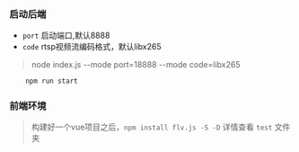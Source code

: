 <!--
 * @Autor        : Pat
 * @Description  : live
 * @Email        : gouqingping@yahoo.com
 * @Date         : 2020-12-22 11:28:59
 * @LastEditors  : Pat
 * @LastEditTime : 2021-12-16 09:22:31
-->
###  启动后端 
+ `port` 启动端口,默认8888
+ `code` rtsp视频流编码格式，默认libx265
> node index.js --mode port=18888 --mode code=libx265
```cmd
    npm run start
```

### 前端环境
> 构建好一个vue项目之后，`npm install flv.js -S -D` 详情查看 `test` 文件夹
